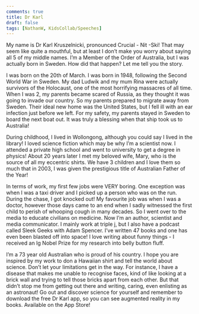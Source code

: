 ```yaml
---
comments: true
title: Dr Karl
draft: false
tags: [NathanW, KidsCollab/Speeches]
---
```


My name is Dr Karl Kruszelnicki, pronounced Crucial - Nit -Ski! That may seem like quite a mouthful, but at least I don’t make you worry about saying all 5 of my middle names. I’m a Member of the Order of Australia, but I was actually born in Sweden. How did that happen? Let me tell you the story.

I was born on the 20th of March. I was born in 1948, following the Second World War in Sweden. My dad Ludwik and my mum Rina were actually survivors of the Holocaust, one of the most horrifying massacres of all time. When I was 2, my parents became scared of Russia, as they thought it was going to invade our country. So my parents prepared to migrate away from Sweden. Their ideal new home was the United States, but I fell ill with an ear infection just before we left. For my safety, my parents stayed in Sweden to board the next boat out. It was truly a blessing when that ship took us to Australia!

During childhood, I lived in Wollongong, although you could say I lived in the library! I loved science fiction which may be why I’m a scientist now.  I attended a private high school and went to university to get a degree in physics! About 20 years later I met my beloved wife, Mary, who is the source of all my eccentric shirts. We have 3 children and I love them so much that in 2003, I was given the prestigious title of Australian Father of the Year!

In terms of work, my first few jobs were VERY boring. One exception was when I was a taxi driver and I picked up a person who was on the run. During the chase, I got knocked out! My favourite job was when I was a doctor, however those days came to an end when I sadly witnessed the first child to perish of whooping cough in many decades. So I went over to the media to educate civilians on medicine. Now I’m an author, scientist and media communicator. I mainly work at triple j, but I also have a podcast called Sleek Geeks with Adam Spencer. I’ve written 47 books and one has even been blasted off into space! I love writing about funny things - I received an Ig Nobel Prize for my research into belly button fluff.

I’m a 73 year old Australian who is proud of his country. I hope you are inspired by my work to don a Hawaiian shirt and tell the world about science. Don’t let your limitations get in the way. For instance, I have a disease that makes me unable to recognise faces, kind of like looking at a brick wall and trying to tell those bricks apart from each other. But that didn’t stop me from getting out there and writing, caring, even enlisting as an astronaut! Go out and discover science for yourself and remember to download the free Dr Karl app, so you can see augmented reality in my books. Available on the App Store!
